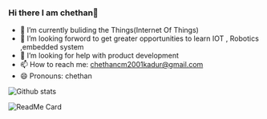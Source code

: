 ### Hi there I am chethan👋


- 🌱 I’m currently buliding  the Things(Internet Of Things)
- 👯 I’m looking forword to get greater opportunities to learn IOT , Robotics ,embedded system
- 🤔 I’m looking for help with product development
- 📫 How to reach me: chethancm2001kadur@gmail.com
- 😄 Pronouns: chethan



![Github stats](https://github-readme-stats.vercel.app/api?username=chethancm2001)

![ReadMe Card](https://github-readme-stats.vercel.app/api/pin/?username=chethancm2001&repo=devspace-hackathon)
